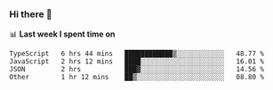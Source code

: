 ### Hi there 👋

<!--
**DBvc/DBvc** is a ✨ _special_ ✨ repository because its `README.md` (this file) appears on your GitHub profile.

Here are some ideas to get you started:

- 🔭 I’m currently working on ...
- 🌱 I’m currently learning ...
- 👯 I’m looking to collaborate on ...
- 🤔 I’m looking for help with ...
- 💬 Ask me about ...
- 📫 How to reach me: ...
- 😄 Pronouns: ...
- ⚡ Fun fact: ...
-->

📊 **Last week I spent time on**
<!--START_SECTION:waka-->

```text
TypeScript   6 hrs 44 mins   ████████████▒░░░░░░░░░░░░   48.77 %
JavaScript   2 hrs 12 mins   ████░░░░░░░░░░░░░░░░░░░░░   16.01 %
JSON         2 hrs           ███▓░░░░░░░░░░░░░░░░░░░░░   14.56 %
Other        1 hr 12 mins    ██▒░░░░░░░░░░░░░░░░░░░░░░   08.80 %
```

<!--END_SECTION:waka-->
